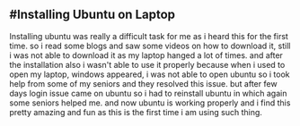 #Installing Ubuntu on Laptop
---
Installing ubuntu was really a difficult task for me as i heard this for the first time. so i read some blogs and saw some videos on how to download it, still i was not able to download it as my laptop hanged a lot of times. and after the installation also i wasn't able to use it properly because when i used to open my laptop, windows appeared, i was not able to open ubuntu so i took help from some of my seniors and they resolved this issue. but after few days login issue came on ubuntu so i had to reinstall ubuntu in which again some seniors helped me. and now ubuntu is working properly and i find this pretty amazing and fun as this is the first time i am using such thing.